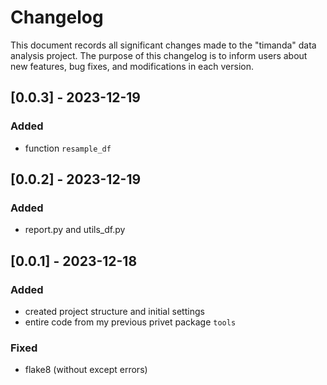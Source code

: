 # Changelog

This document records all significant changes made to the "timanda" data analysis project. The purpose of this changelog is to inform users about new features, bug fixes, and modifications in each version.

## [0.0.3] - 2023-12-19
### Added
- function `resample_df`

## [0.0.2] - 2023-12-19
### Added
- report.py and utils_df.py

## [0.0.1] - 2023-12-18
### Added
- created project structure and initial settings
- entire code from my previous privet package `tools`

### Fixed
- flake8 (without except errors)
